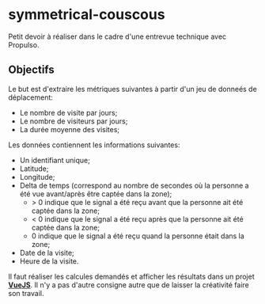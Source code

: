 # symmetrical-couscous
Petit devoir à réaliser dans le cadre d'une entrevue technique avec Propulso.

## Objectifs

Le but est d'extraire les métriques suivantes à partir d'un jeu de donneés de déplacement:
- Le nombre de visite par jours;
- Le nombre de visiteurs par jours;
- La durée moyenne des visites;

Les données contiennent les informations suivantes:
- Un identifiant unique;
- Latitude;
- Longitude;
- Delta de temps (correspond au nombre de secondes où la personne a été vue avant/après être captée dans la zone);
    - \> 0 indique que le signal a été reçu avant que la personne ait été captée dans la zone;
    - < 0 indique que le signal a été reçu après que la personne ait été captée dans la zone;
    - 0 indique que le signal a été reçu quand la personne était dans la zone;
- Date de la visite;
- Heure de la visite.

Il faut réaliser les calcules demandés et afficher les résultats dans un projet __[VueJS](https://vuejs.org/)__. Il n'y a pas d'autre consigne autre que de laisser la créativité faire son travail.